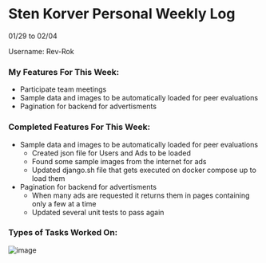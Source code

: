 # Sten Korver Personal Weekly Log

01/29 to 02/04

Username: Rev-Rok

### My Features For This Week:

* Participate team meetings
* Sample data and images to be automatically loaded for peer evaluations
* Pagination for backend for advertisments

### Completed Features For This Week:

* Sample data and images to be automatically loaded for peer evaluations
  * Created json file for Users and Ads to be loaded
  * Found some sample images from the internet for ads
  * Updated django.sh file that gets executed on docker compose up to load them
* Pagination for backend for advertisments
  * When many ads are requested it returns them in pages containing only a few at a time
  * Updated several unit tests to pass again

### Types of Tasks Worked On:

![image](https://github.com/COSC-499-W2023/year-long-project-team-21/assets/112997109/04b7c8f1-70d3-4e6c-ae10-3af541de9ef3)




